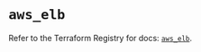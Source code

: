 # `aws_elb`

Refer to the Terraform Registry for docs: [`aws_elb`](https://registry.terraform.io/providers/hashicorp/aws/6.7.0/docs/resources/elb).
